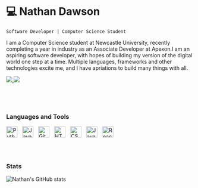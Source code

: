 #  💻 Nathan Dawson

`Software Developer | Computer Science Student`

I am a Computer Science student at Newcastle University, recently completing a year in industry as an Associate Developer at Apexon.I am an aspiring software developer, with hopes of building my version of the digital world one step at a time. Multiple languages, frameworks and other technologies excite me, and I have apriations to build many things with all. 

<a href= "https://www.linkedin.com/in/nathan-dawson-dev/"><img src="https://img.shields.io/badge/LinkedIn-0077B5?style=for-the-badge&logo=linkedin&logoColor=white)" /> </a>
<a href="mailto:contact@nathandawson.dev"><img src="https://img.shields.io/badge/Gmail-D14836?style=for-the-badge&logo=gmail&logoColor=white" /> </a> 

#
<br/>

### Languages and Tools
<img align="left" alt="Python" width="30px" style="padding-right:10px;" src="https://cdn.jsdelivr.net/gh/devicons/devicon/icons/python/python-plain.svg" />
<img align="left" alt="Java" width="30px" style="padding-right:10px;" src="https://cdn.jsdelivr.net/gh/devicons/devicon/icons/java/java-original.svg"/>
<img align="left" alt="GitHub" width="30px" style="padding-right:10px;" src="https://cdn.jsdelivr.net/gh/devicons/devicon/icons/github/github-original.svg" />
<img align="left" alt="HTML" width="30px" style="padding-right:10px;" src="https://cdn.jsdelivr.net/gh/devicons/devicon/icons/html5/html5-plain.svg" />
<img align="left" alt="CSS" width="30px" style="padding-right:10px;" src="https://cdn.jsdelivr.net/gh/devicons/devicon/icons/css3/css3-plain.svg" />
<img align="left" alt="JavaScript" width="30px" style="padding-right:10px;" src="https://cdn.jsdelivr.net/gh/devicons/devicon/icons/javascript/javascript-plain.svg" />
<img align="left" alt="React" width="30px" style="padding-right:10px;" src="https://cdn.jsdelivr.net/gh/devicons/devicon/icons/react/react-original.svg" />

<br/>

#

<br/>


### Stats
![Nathan's GitHub stats](https://github-readme-stats.vercel.app/api?username=NathanDawson&show_icons=true&theme=tokyonight)

#


